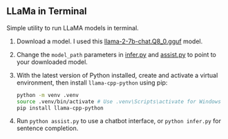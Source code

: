 ## LLaMa in Terminal

Simple utility to run LLaMA models in terminal.

1. Download a model. I used this [llama-2-7b-chat.Q8_0.gguf](https://huggingface.co/TheBloke/Llama-2-7B-Chat-GGUF/) model.
2. Change the `model_path` parameters in [infer.py](/infer.py) and [assist.py](/assist.py) to point to your downloaded model.
3. With the latest version of Python installed, create and activate a virtual environment, then install `llama-cpp-python` using pip:
    ```bash
    python -m venv .venv
    source .venv/bin/activate # Use .venv\Scripts\activate for Windows
    pip install llama-cpp-python
    ```

4. Run `python assist.py` to use a chatbot interface, or `python infer.py` for sentence completion.